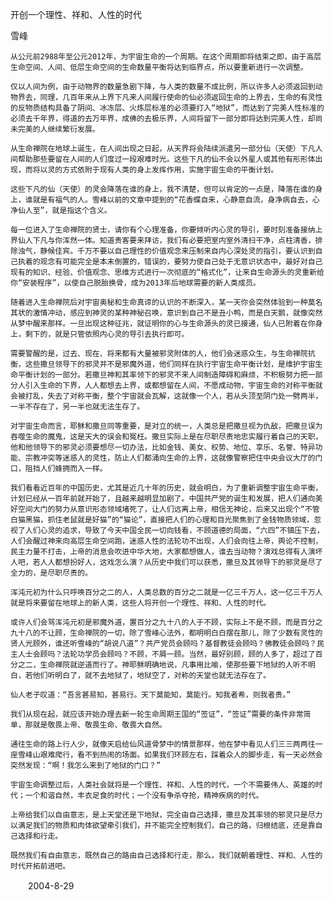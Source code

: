 开创一个理性、祥和、人性的时代

雪峰


    从公元前2988年至公元2012年，为宇宙生命的一个周期。在这个周期即将结束之即，由于高层生命空间、人间、低层生命空间的生命数量平衡将达到临界点，所以要重新进行一次调整。

    仅以人间为例，由于动物界的数量急剧下降，与人类的数量不成比例，所以许多人必须返回到动物界去，同理，几百年来从上界下凡来人间履行使命的仙必须返回生命的上界去，生命的有灵性的反物质结构具备了阴间、冰冻层、火炼层标准的必须要打入“地狱”，而达到了完美人性标准的必须去千年界，得道的去万年界，成佛的去极乐界，人间将留下一部分即将达到完美人性，却尚未完美的人继续繁衍发展。

    从生命禅院在地球上诞生，在人间出现之日起，从天界将会陆续派遣另一部分仙（天使）下凡人间帮助那些要留在人间的人们度过一段艰难时光。这些下凡的仙不会以外星人或其他有形形体出现，而将以灵的方式依附于现有人类的身上发挥作用，实施宇宙生命的平衡计划。

    这些下凡的仙（天使）的灵会降落在谁的身上，我不清楚，但可以肯定的一点是，降落在谁的身上，谁就是有福气的人。雪峰以前的文章中提到的“花香蝶自来，心静意自流，身净病自去，心净仙人至”，就是指这个含义。

    每一位进入了生命禅院的贤士，请你有个心理准备，你要倾听内心灵的导引，要时刻准备接纳上界仙人下凡与你浑然一体。知道贵客要来拜访，我们有必要把室内室外清扫干净，点柱清香，排除浊气，静候佳宾。千万不要以自己理性的价值观念来压制来自内心深处灵的指引，要认识到自己执着的观念有可能完全是本末倒置的，错误的，要努力使自己处于无意识状态中，最好对自己现有的知识、经验、价值观念、思维方式进行一次彻底的“格式化”，让来自生命源头的灵重新给你“安装程序”，以使自己脱胎换骨，成为2013年后地球需要的新人类成员。

    随着进入生命禅院后对宇宙奥秘和生命真谛的认识的不断深入，某一天你会突然体验到一种莫名其状的激情冲动，感应到神灵的某种神秘召唤，意识到自己不是丑小鸭，而是白天鹅，就像突然从梦中醒来那样。一旦出现这种征兆，就证明你的心与生命源头的灵已接通，仙人已附着在你身上，剩下的，就是只管依照内心灵的导引去执行即可。

    需要警醒的是，过去、现在、将来都有大量被邪灵附体的人，他们会迷惑众生，与生命禅院抗衡，这些撒旦领导下的邪灵并不是邪魔外道，他们同样在执行宇宙生命平衡计划，是维护宇宙生命平衡计划的一部分。若撒旦神和其率领下的邪灵不来人间制造障碍和麻烦，不积极努力把一部分人引入生命的下界，人人都想去上界，或都想留在人间，不愿成动物，宇宙生命的对称平衡就会被打乱，失去了对称平衡，整个宇宙就会瓦解，这就像一个人，若从头顶至阴门处一劈两半，一半不存在了，另一半也就无法生存了。

    对宇宙生命而言，耶稣和撒旦同等重要，是对立的统一，人类总是把撒旦视为仇敌，把撒旦误为吞噬生命的魔鬼，这是天大的误会和冤枉。撒旦实际上是在尽职尽责地忠实履行着自己的天职，他和他领导下的邪灵必须要想尽一切办法，比如金钱、美女、权势、地位、享乐、名誉、特异功能、宗教冲突等迷惑人的灵性，防止人们都涌向生命的上界，这就像警察把住中央会议大厅的门口，阻挡人们蜂拥而入一样。

    我们看看近百年的中国历史，尤其是近几十年的历史，就会明白，为了重新调整宇宙生命平衡，计划已经从一百年前就开始了，且越来越明显加剧了。中国共产党的诞生和发展，把人们通向美好空间大门的努力从意识形态领域堵死了，让人们远离上帝，相信无神论，后来又出现个“不管白猫黑猫，抓住老鼠就是好猫”的“猫论”，直接把人们的心理和目光聚焦到了金钱物质领域，忽视了人们心灵的追求，导致了今天中国全民一切向钱看，不顾道德的局面，“六四”不镇压下去，人们会醒过神来向高层生命空间跑，迷惑人性的法轮功不出现，人们会向往上帝，舆论不控制，民主力量不打击，上帝的消息会吹进中华大地，大家都想做人，谁去当动物？演戏总得有人演坏人吧，若人人都想扮好人，这戏怎么演？从历史中我们可以获悉，撒旦及其领导下的邪灵是尽了全力的，是尽职尽责的。

    浑沌元初为什么只呼唤百分之二的人，人类总数的百分之二就是一亿三千万人，这一亿三千万人就是将来要留在地球上的新人类，这些人将开创一个理性、祥和、人性的时代。

    或许人们会骂浑沌元初是邪魔外道，置百分之九十八的人于不顾，实际上不是不顾，而是百分之九十八的不让顾，生命禅院的一切，除了雪峰心法外，都明明白白摆在那儿，除了少数有灵性的贤人光顾外，谁还听雪峰的“胡说八道”？共产党员会顾吗？基督教徒会顾吗？佛教徒会顾吗？民主人士会顾吗？法轮功学员会顾吗？不顾，不屑一顾。当然，最好别顾，顾的人多了，超过了百分之二，生命禅院就逆道而行了。神耶稣明确地说，凡事用比喻，使那些要下地狱的人听不明白，若他们听明白了，就不去地狱了，地狱空了，对称的天堂也就无法存在了。

    仙人老子叹道：“吾言甚易知，甚易行。天下莫能知，莫能行。知我者希，则我者贵。”

    我们从现在起，就应该开始办理去新一轮生命周期王国的“签证”，“签证”需要的条件非常简单，那就是敬畏上帝、敬畏生命、敬畏大自然。

    通往生命的路上行人少，就像天启给仙风道骨梦中的情景那样，他在梦中看见人们三三两两往一座雪峰山艰难爬行，看不到热闹的场面。如果我们环顾左右，踩着众人的脚步走，有一天必然会突然发现：“啊！我怎么来到了地狱的门口？”

    宇宙生命调整过后，人类社会就将是一个理性、祥和、人性的时代，一个不需要伟人、英雄的时代；一个和谐自然，丰衣足食的时代；一个没有争杀夺抢，精神疾病的时代。

    上帝给我们以自由意志，是上天堂还是下地狱，完全由自己选择，撒旦及其率领的邪灵只是尽力以满足我们的物质和肉体欲望牵引我们，并不能完全控制我们，自己的路，归根结底，还是靠自己选择和行走。

    既然我们有自由意志，既然自己的路由自己选择和行走，那么，我们就朝着理性、祥和、人性的时代开拓前进吧。

　　2004-8-29



